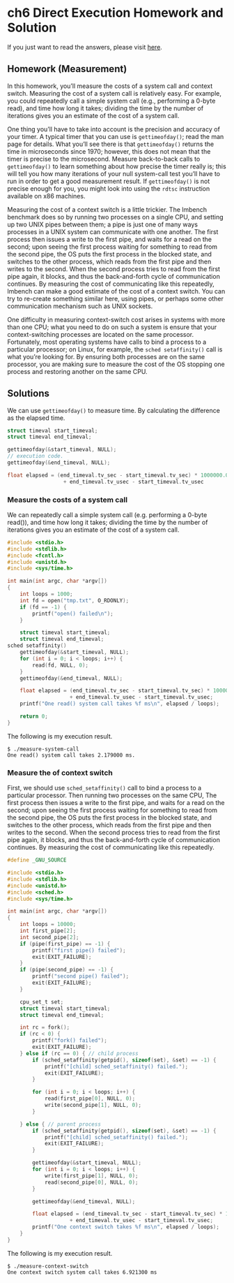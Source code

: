 # ch6 Direct Execution Homework and Solution

If you just want to read the answers, please visit [here](../solution.md).

## Homework (Measurement)

In this homework, you’ll measure the costs of a system call and context switch. Measuring the cost of a system call is relatively easy. For example, you could repeatedly call a simple system call (e.g., performing a 0-byte read), and time how long it takes; dividing the time by the number of iterations gives you an estimate of the cost of a system call.

One thing you’ll have to take into account is the precision and accuracy of your timer. A typical timer that you can use is `gettimeofday()`; read the man page for details. What you’ll see there is that `gettimeofday()` returns the time in microseconds since 1970; however, this does not mean that the timer is precise to the microsecond. Measure back-to-back calls to `gettimeofday()` to learn something about how precise the timer really is; this will tell you how many iterations of your null system-call test you’ll have to run in order to get a good measurement result. If `gettimeofday()` is not precise enough for you, you might look into using the `rdtsc` instruction available on x86 machines.

Measuring the cost of a context switch is a little trickier. The lmbench benchmark does so by running two processes on a single CPU, and setting up two UNIX pipes between them; a pipe is just one of many ways processes in a UNIX system can communicate with one another. The first process then issues a write to the first pipe, and waits for a read on the second; upon seeing the first process waiting for something to read from the second pipe, the OS puts the first process in the blocked state, and switches to the other process, which reads from the first pipe and then writes to the second. When the second process tries to read from the first pipe again, it blocks, and thus the back-and-forth cycle of communication continues. By measuring the cost of communicating like this repeatedly, lmbench can make a good estimate of the cost of a context switch. You can try to re-create something similar here, using pipes, or perhaps some other communication mechanism such as UNIX sockets.

One difficulty in measuring context-switch cost arises in systems with more than one CPU; what you need to do on such a system is ensure that your context-switching processes are located on the same processor. Fortunately, most operating systems have calls to bind a process to a particular processor; on Linux, for example, the `sched setaffinity()` call is what you’re looking for. By ensuring both processes are on the same processor, you are making sure to measure the cost of the OS stopping one process and restoring another on the same CPU.

## Solutions

We can use `gettimeofday()` to measure time. By calculating the difference as the elapsed time. 

```c
struct timeval start_timeval;
struct timeval end_timeval;

gettimeofday(&start_timeval, NULL);
// execution code.
gettimeofday(&end_timeval, NULL);

float elapsed = (end_timeval.tv_sec - start_timeval.tv_sec) * 1000000.0
                  + end_timeval.tv_usec - start_timeval.tv_usec
```

### Measure the costs of a system call

We can repeatedly call a simple system call (e.g. performing a 0-byte read()), and time how long it takes; dividing the time by the number of iterations gives you an estimate of the cost of a system call.

```c
#include <stdio.h>
#include <stdlib.h>
#include <fcntl.h>
#include <unistd.h>
#include <sys/time.h>

int main(int argc, char *argv[])
{
    int loops = 1000;
    int fd = open("tmp.txt", O_RDONLY);
    if (fd == -1) {
        printf("open() failed\n");
    }

    struct timeval start_timeval;
    struct timeval end_timeval;
sched setaffinity()
    gettimeofday(&start_timeval, NULL);
    for (int i = 0; i < loops; i++) {
        read(fd, NULL, 0);
    }
    gettimeofday(&end_timeval, NULL);

    float elapsed = (end_timeval.tv_sec - start_timeval.tv_sec) * 1000000.0
                    + end_timeval.tv_usec - start_timeval.tv_usec;
    printf("One read() system call takes %f ms\n", elapsed / loops);

    return 0;
}
```

The following is my execution result.

```console
$ ./measure-system-call
One read() system call takes 2.179000 ms.
```

### Measure the  of context switch

First, we should use `sched_setaffinity()` call to bind a process to a particular processor. Then running two processes on the same CPU, The first process then issues a write to the first pipe, and waits for a read on the second; upon seeing the first process waiting for something to read from the second pipe, the OS puts the first process in the blocked state, and switches to the other process, which reads from the first pipe and then writes to the second. When the second process tries to read from the first pipe again, it blocks, and thus the back-and-forth cycle of communication continues. By measuring the cost of communicating like this repeatedly.

```c
#define _GNU_SOURCE

#include <stdio.h>
#include <stdlib.h>
#include <unistd.h>
#include <sched.h>
#include <sys/time.h>

int main(int argc, char *argv[])
{
    int loops = 10000;
    int first_pipe[2];
    int second_pipe[2];
    if (pipe(first_pipe) == -1) {
        printf("first pipe() failed");
        exit(EXIT_FAILURE);
    }
    if (pipe(second_pipe) == -1) {
        printf("second pipe() failed");
        exit(EXIT_FAILURE);
    }

    cpu_set_t set;
    struct timeval start_timeval;
    struct timeval end_timeval;

    int rc = fork();
    if (rc < 0) {
        printf("fork() failed");
        exit(EXIT_FAILURE);
    } else if (rc == 0) { // child process
        if (sched_setaffinity(getpid(), sizeof(set), &set) == -1) {
            printf("[child] sched_setaffinity() failed.");
            exit(EXIT_FAILURE);
        }

        for (int i = 0; i < loops; i++) {
            read(first_pipe[0], NULL, 0);
            write(second_pipe[1], NULL, 0);
        }

    } else { // parent process
        if (sched_setaffinity(getpid(), sizeof(set), &set) == -1) {
            printf("[child] sched_setaffinity() failed.");
            exit(EXIT_FAILURE);
        }

        gettimeofday(&start_timeval, NULL);
        for (int i = 0; i < loops; i++) {
            write(first_pipe[1], NULL, 0);
            read(second_pipe[0], NULL, 0);
        }

        gettimeofday(&end_timeval, NULL);

        float elapsed = (end_timeval.tv_sec - start_timeval.tv_sec) * 1000000.0
                    + end_timeval.tv_usec - start_timeval.tv_usec;
        printf("One context switch takes %f ms\n", elapsed / loops);
    }
}

```

The following is my execution result.

```console
$ ./measure-context-switch 
One context switch system call takes 6.921300 ms
```
 
